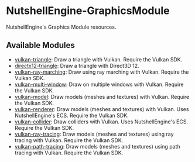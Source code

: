# NutshellEngine-GraphicsModule
NutshellEngine's Graphics Module resources.

## Available Modules
- [vulkan-triangle](https://github.com/Team-Nutshell/NutshellEngine-GraphicsModule/tree/module/vulkan-triangle): Draw a triangle with Vulkan. Require the Vulkan SDK.
- [directx12-triangle](https://github.com/Team-Nutshell/NutshellEngine-GraphicsModule/tree/module/directx12-triangle): Draw a triangle with Direct3D 12.
- [vulkan-ray-marching](https://github.com/Team-Nutshell/NutshellEngine-GraphicsModule/tree/module/vulkan-ray-marching): Draw using ray marching with Vulkan. Require the Vulkan SDK.
- [vulkan-multi-window](https://github.com/Team-Nutshell/NutshellEngine-GraphicsModule/tree/module/vulkan-multi-window): Draw on multiple windows with Vulkan. Require the Vulkan SDK.
- [vulkan-model](https://github.com/Team-Nutshell/NutshellEngine-GraphicsModule/tree/module/vulkan-model): Draw models (meshes and textures) with Vulkan. Require the Vulkan SDK.
- [vulkan-renderer](https://github.com/Team-Nutshell/NutshellEngine-GraphicsModule/tree/module/vulkan-renderer): Draw models (meshes and textures) with Vulkan. Uses NutshellEngine's ECS. Require the Vulkan SDK.
- [vulkan-collider](https://github.com/Team-Nutshell/NutshellEngine-GraphicsModule/tree/module/vulkan-collider): Draw colliders with Vulkan. Uses NutshellEngine's ECS. Require the Vulkan SDK.
- [vulkan-ray-tracing](https://github.com/Team-Nutshell/NutshellEngine-GraphicsModule/tree/module/vulkan-ray-tracing): Draw models (meshes and textures) using ray tracing with Vulkan. Require the Vulkan SDK.
- [vulkan-path-tracing](https://github.com/Team-Nutshell/NutshellEngine-GraphicsModule/tree/module/vulkan-path-tracing): Draw models (meshes and textures) using path tracing with Vulkan. Require the Vulkan SDK.